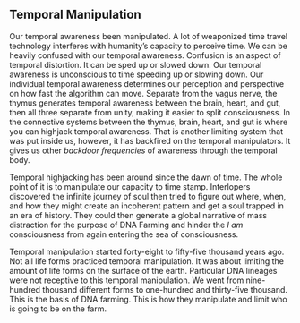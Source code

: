 ## Temporal Manipulation

Our temporal awareness been manipulated.
A lot of weaponized time travel technology interferes with humanity’s capacity to perceive time.
We can be heavily confused with our temporal awareness.
Confusion is an aspect of temporal distortion.
It can be sped up or slowed down.
Our temporal awareness is unconscious to time speeding up or slowing down.
Our individual temporal awareness determines our perception and perspective on how fast the algorithm can move.
Separate from the vagus nerve,
the thymus generates temporal awareness between the brain,
heart,
and gut,
then all three separate from unity,
making it easier to split consciousness.
In the connective systems between the thymus,
brain,
heart,
and gut is where you can highjack temporal awareness.
That is another limiting system that was put inside us,
however,
it has backfired on the temporal manipulators.
It gives us other *backdoor frequencies* of awareness through the temporal body.


Temporal highjacking has been around since the dawn of time.
The whole point of it is to manipulate our capacity to time stamp.
Interlopers discovered the infinite journey of soul then tried to figure out where,
when,
and how they might create an incoherent pattern and get a soul trapped in an era of history.
They could then generate a global narrative of mass distraction for the purpose of DNA Farming and hinder the *I am* consciousness from again entering the sea of consciousness.

Temporal manipulation started forty-eight to fifty-five thousand years ago.
Not all life forms practiced temporal manipulation.
It was about limiting the amount of life forms on the surface of the earth.
Particular DNA lineages were not receptive to this temporal manipulation.
We went from nine-hundred thousand different forms to one-hundred and thirty-five thousand.
This is the basis of DNA farming.
This is how they manipulate and limit who is going to be on the farm.
